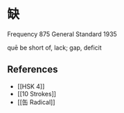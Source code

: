# 缺
Frequency 875
General Standard 1935

quē
be short of, lack; gap, deficit

## References
- [[HSK 4]]
- [[10 Strokes]]
- [[缶 Radical]]